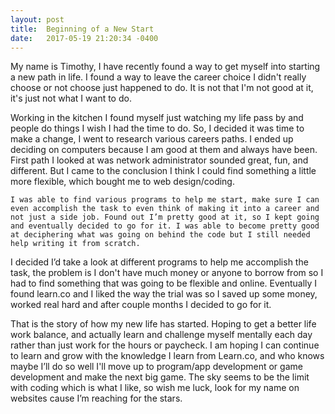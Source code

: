 ```yaml
---
layout: post
title:  Beginning of a New Start
date:   2017-05-19 21:20:34 -0400
---
```


  My name is Timothy, I have recently found a way to get myself into starting a new path in life. I found a way to leave the career choice I didn't really choose or not choose just happened to do. It is not that I'm not good at it, it's just not what I want to do.

  Working in the kitchen I found myself just watching my life pass by and people do things I wish I had the time to do. So, I decided it was time to make a change, I went to research various careers paths. I ended up deciding on computers because I am good at them and always have been. First path I looked at was network administrator sounded great, fun, and different. But I came to the conclusion I think I could find something a little more flexible, which bought me to web design/coding.

	I was able to find various programs to help me start, make sure I can even accomplish the task to even think of making it into a career and not just a side job. Found out I’m pretty good at it, so I kept going and eventually decided to go for it. I was able to become pretty good at deciphering what was going on behind the code but I still needed help writing it from scratch.

  I decided I’d take a look at different programs to help me accomplish the task, the problem is I don't have much money or anyone to borrow from so I had to find something that was going to be flexible and online. Eventually I found learn.co and I liked the way the trial was so I saved up some money, worked real hard and after couple months I decided to go for it. 

  That is the story of how my new life has started. Hoping to get a better life work balance, and actually learn and challenge myself mentally each day rather than just work for the hours or paycheck. I am hoping I can continue to learn and grow with the knowledge I learn from Learn.co, and who knows maybe I’ll do so well I'll move up to program/app development or game development and make the next big game. The sky seems to be the limit with coding which is what I like, so wish me luck, look for my name on websites cause I’m reaching for the stars.

